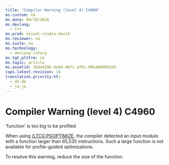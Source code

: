 ```yaml
---
title: "Compiler Warning (level 4) C4960"
ms.custom: na
ms.date: 09/19/2016
ms.devlang: 
  - C++
ms.prod: visual-studio-dev14
ms.reviewer: na
ms.suite: na
ms.technology: 
  - devlang-csharp
ms.tgt_pltfrm: na
ms.topic: article
ms.assetid: 3b4ed286-9e8d-46f1-af0c-00ba669693a9
caps.latest.revision: 10
translation.priority.ht: 
  - de-de
  - ja-jp
---
```

# Compiler Warning (level 4) C4960
'function' is too big to be profiled  
  
 When using [/LTCG:PGOPTIMIZE](../vs140/-LTCG--Link-time-Code-Generation-.md), the compiler detected an input module with a function larger than 65,535 instructions. Such a large function is not available for profile-guided optimizations.  
  
 To resolve this warning, reduce the size of the function.